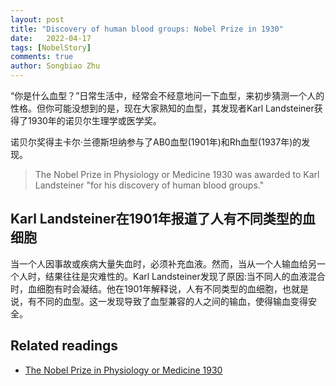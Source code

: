 ```yaml
---
layout: post
title: "Discovery of human blood groups: Nobel Prize in 1930"
date:   2022-04-17
tags: [NobelStory]
comments: true
author: Songbiao Zhu
---
```


“你是什么血型？”日常生活中，经常会不经意地问一下血型，来初步猜测一个人的性格。但你可能没想到的是，现在大家熟知的血型，其发现者Karl Landsteiner获得了1930年的诺贝尔生理学或医学奖。

诺贝尔奖得主卡尔·兰德斯坦纳参与了AB0血型(1901年)和Rh血型(1937年)的发现。


> The Nobel Prize in Physiology or Medicine 1930 was awarded to Karl Landsteiner "for his discovery of human blood groups."



<!-- more -->



## Karl Landsteiner在1901年报道了人有不同类型的血细胞

当一个人因事故或疾病大量失血时，必须补充血液。然而，当从一个人输血给另一个人时，结果往往是灾难性的。Karl Landsteiner发现了原因:当不同人的血液混合时，血细胞有时会凝结。他在1901年解释说，人有不同类型的血细胞，也就是说，有不同的血型。这一发现导致了血型兼容的人之间的输血，使得输血变得安全。


## Related readings

* [The Nobel Prize in Physiology or Medicine 1930](https://www.nobelprize.org/prizes/medicine/1930/summary/)